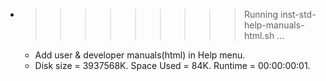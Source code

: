 * >>>>>>>>> Running inst-std-help-manuals-html.sh ...
  * Add user & developer manuals(html) in Help menu.
  * Disk size = 3937568K. Space Used = 84K. Runtime = 00:00:00:01.
